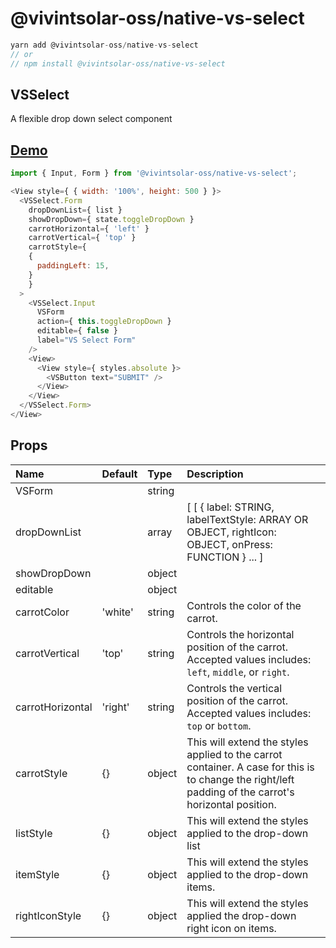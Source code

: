 # @vivintsolar-oss/native-vs-select

``` javascript
yarn add @vivintsolar-oss/native-vs-select
// or
// npm install @vivintsolar-oss/native-vs-select
```

## VSSelect

A flexible drop down select component

## [Demo](https://snack.expo.io/@vslr_oss/vs-select)

``` javascript
import { Input, Form } from '@vivintsolar-oss/native-vs-select';

<View style={ { width: '100%', height: 500 } }>
  <VSSelect.Form
    dropDownList={ list }
    showDropDown={ state.toggleDropDown }
    carrotHorizontal={ 'left' }
    carrotVertical={ 'top' }
    carrotStyle={
    {
      paddingLeft: 15,
    }
    }
  >
    <VSSelect.Input
      VSForm
      action={ this.toggleDropDown }
      editable={ false }
      label="VS Select Form"
    />
    <View>
      <View style={ styles.absolute }>
        <VSButton text="SUBMIT" />
      </View>
    </View>
  </VSSelect.Form>
</View>

```

## Props

| Name | Default | Type | Description |
|:----- |:------ |:---- |:----------- |
| VSForm |  | string |  |
| dropDownList |  | array | [ [ { label: STRING, labelTextStyle: ARRAY OR OBJECT, rightIcon: OBJECT, onPress: FUNCTION } ... ] |
| showDropDown |  | object |  |
| editable |  | object |  |
| carrotColor | 'white' | string | Controls the color of the carrot. |
| carrotVertical | 'top' | string | Controls the horizontal position of the carrot. Accepted values includes: `left`, `middle`, or `right`. |
| carrotHorizontal | 'right' | string | Controls the vertical position of the carrot. Accepted values includes: `top` or `bottom`. |
| carrotStyle | {} | object | This will extend the styles applied to the carrot container. A case for this is to change the right/left padding of the carrot's horizontal position. |
| listStyle | {} | object | This will extend the styles applied to the drop-down list |
| itemStyle | {} | object | This will extend the styles applied to the drop-down items. |
| rightIconStyle | {} | object | This will extend the styles applied the drop-down right icon on items. |
